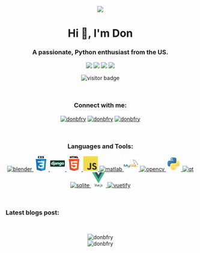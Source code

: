 <p align="center">
<img src="https://media.giphy.com/media/UtEd87cLAH789bR5sk/giphy.gif" height=125 align="center">
</p>
<h1 align="center">Hi 👋, I'm Don</h1>
<h3 align="center">A passionate, Python enthusiast from the US.</h3>
<p align="center">
<img src="https://media.giphy.com/media/9PaC2UWEsnIG6nXcsn/giphy.gif" height=125>
<img src="https://media.giphy.com/media/lfd0GPrN8Z3Kw4PTyT/giphy.gif" height=125>
<img src="https://media.giphy.com/media/7Z49eulwv4aGY35RaD/giphy.gif" height=125>
<img src="https://media.giphy.com/media/ngtFDpNQydXcQ/giphy.gif" height=125>
</p>
<p align="center">
<img src="https://visitor-badge.glitch.me/badge?page_id=donbfry.donbfry" alt="visitor badge"/>
</p>

<br>

<h3 align="center">Connect with me:</h3>
<p align="center">
<a href="https://dev.to/donbfry" target="blank"><img align="center" src="https://raw.githubusercontent.com/rahuldkjain/github-profile-readme-generator/master/src/images/icons/Social/devto.svg" alt="donbfry" height="30" width="40" /></a>
<a href="https://twitter.com/donbfry" target="blank"><img align="center" src="https://raw.githubusercontent.com/rahuldkjain/github-profile-readme-generator/master/src/images/icons/Social/twitter.svg" alt="donbfry" height="30" width="40" /></a>
<a href="https://linkedin.com/in/donbfry" target="blank"><img align="center" src="https://raw.githubusercontent.com/rahuldkjain/github-profile-readme-generator/master/src/images/icons/Social/linked-in-alt.svg" alt="donbfry" height="30" width="40" /></a>
</p>

<br>

<h3 align="center">Languages and Tools:</h3>
<p align="center"> <a href="https://www.blender.org/" target="_blank" rel="noreferrer"> <img src="https://download.blender.org/branding/community/blender_community_badge_white.svg" alt="blender" width="40" height="40"/> </a> <a href="https://www.w3schools.com/css/" target="_blank" rel="noreferrer"> <img src="https://raw.githubusercontent.com/devicons/devicon/master/icons/css3/css3-original-wordmark.svg" alt="css3" width="40" height="40"/> </a> <a href="https://www.djangoproject.com/" target="_blank" rel="noreferrer"> <img src="https://raw.githubusercontent.com/devicons/devicon/master/icons/django/django-original.svg" alt="django" width="40" height="40"/> </a> <a href="https://www.w3.org/html/" target="_blank" rel="noreferrer"> <img src="https://raw.githubusercontent.com/devicons/devicon/master/icons/html5/html5-original-wordmark.svg" alt="html5" width="40" height="40"/> </a> <a href="https://developer.mozilla.org/en-US/docs/Web/JavaScript" target="_blank" rel="noreferrer"> <img src="https://raw.githubusercontent.com/devicons/devicon/master/icons/javascript/javascript-original.svg" alt="javascript" width="40" height="40"/> </a> <a href="https://www.mathworks.com/" target="_blank" rel="noreferrer"> <img src="https://upload.wikimedia.org/wikipedia/commons/2/21/Matlab_Logo.png" alt="matlab" width="40" height="40"/> </a> <a href="https://www.mysql.com/" target="_blank" rel="noreferrer"> <img src="https://raw.githubusercontent.com/devicons/devicon/master/icons/mysql/mysql-original-wordmark.svg" alt="mysql" width="40" height="40"/> </a> <a href="https://opencv.org/" target="_blank" rel="noreferrer"> <img src="https://www.vectorlogo.zone/logos/opencv/opencv-icon.svg" alt="opencv" width="40" height="40"/> </a> <a href="https://www.python.org" target="_blank" rel="noreferrer"> <img src="https://raw.githubusercontent.com/devicons/devicon/master/icons/python/python-original.svg" alt="python" width="40" height="40"/> </a> <a href="https://www.qt.io/" target="_blank" rel="noreferrer"> <img src="https://upload.wikimedia.org/wikipedia/commons/0/0b/Qt_logo_2016.svg" alt="qt" width="40" height="40"/> </a> <a href="https://www.sqlite.org/" target="_blank" rel="noreferrer"> <img src="https://www.vectorlogo.zone/logos/sqlite/sqlite-icon.svg" alt="sqlite" width="40" height="40"/> </a> <a href="https://vuejs.org/" target="_blank" rel="noreferrer"> <img src="https://raw.githubusercontent.com/devicons/devicon/master/icons/vuejs/vuejs-original-wordmark.svg" alt="vuejs" width="40" height="40"/> </a> <a href="https://vuetifyjs.com/en/" target="_blank" rel="noreferrer"> <img src="https://bestofjs.org/logos/vuetify.svg" alt="vuetify" width="40" height="40"/> </a> </p>

<br>

### Latest blogs post:
<!-- BLOG-POST-LIST:START -->
<!-- BLOG-POST-LIST:END -->

<br>

<p align="center">
<img src="https://github-readme-stats.vercel.app/api/top-langs?username=donbfry&show_icons=true&locale=en&layout=compact" alt="donbfry" />
<br>
<img src="https://github-readme-stats.vercel.app/api?username=donbfry&show_icons=true&locale=en" alt="donbfry" /></p>
</p>
